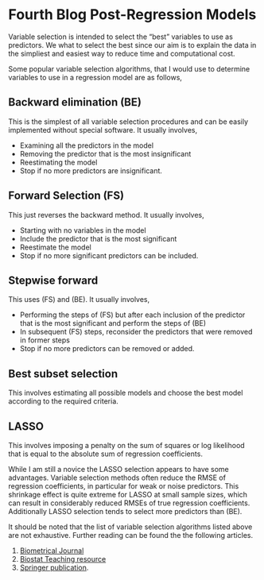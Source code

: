 # Fourth Blog Post-Regression Models

Variable selection is intended to select the “best” variables to use as predictors. We what to select the best since our aim is to explain the data in the simpliest and easiest way to reduce time and computational cost.

Some popular variable selection algorithms, that I would use to determine variables to use in a regression model are as follows, 

## Backward elimination (BE)

This is the simplest of all variable selection procedures and can be easily implemented without special
software. It usually involves, 
* Examining all the predictors in the model
* Removing the predictor that is the most insignificant
* Reestimating the model
* Stop if no more predictors are insignificant.

## Forward Selection (FS)

This just reverses the backward method. It usually involves, 
* Starting with no variables in the model
* Include the predictor that is the most significant 
* Reestimate the model
* Stop if no more significant predictors can be included.

## Stepwise forward

This uses (FS) and (BE). It usually involves,
* Performing the steps of (FS) but after each inclusion of the predictor that is the most significant and perform the steps of (BE)
* In subsequent (FS) steps, reconsider the predictors that were removed in former steps
* Stop if no more predictors can be removed or added.

## Best subset selection

This involves estimating all possible models and choose the best model according to the required criteria.

## LASSO

This involves imposing a penalty on the sum of squares or log likelihood that is equal to the absolute sum of regression coefficients.

While I am still a novice the LASSO selection appears to have some advantages. Variable selection methods often reduce the RMSE of regression coefficients, in particular for weak or noise predictors. This shrinkage effect is quite extreme for LASSO at small sample sizes, which can result in considerably reduced RMSEs of true regression coefficients. Additionally LASSO selection tends to select more predictors than (BE). 

It should be noted that the list of variable selection algorithms listed above are not exhaustive. Further reading can be found the the following articles.

1. [Biometrical Journal](https://www.ncbi.nlm.nih.gov/pmc/articles/PMC5969114/)
2. [Biostat Teaching resource](https://www.biostat.jhsph.edu/~iruczins/teaching/jf/ch10.pdf)
3. [Springer publication](https://link.springer.com/content/pdf/10.1057/jt.2009.26.pdf).




